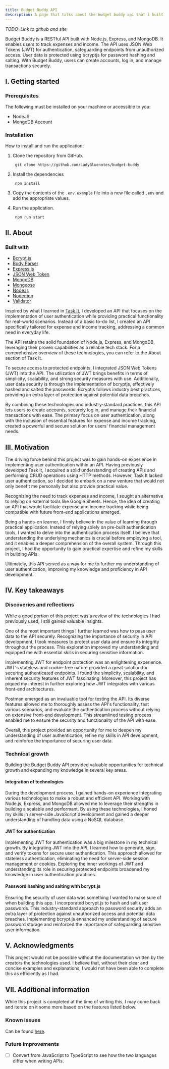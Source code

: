 ```yaml
---
title: Budget Buddy API
description: A page that talks about the budget buddy api that i built.
---
```


*TODO: Link to github and site*

Budget Buddy is a RESTful API built with Node.js, Express, and MongoDB. It enables users to track expenses and income. The API uses JSON Web Tokens (JWT) for authentication, safeguarding endpoints from unauthorized access. User data is protected using bcryptjs for password hashing and salting. With Budget Buddy, users can create accounts, log in, and manage transactions securely.

## I. Getting started

### Prerequisites

The following must be installed on your machine or accessible to you:
* NodeJS
* MongoDB Account

### Installation

How to install and run the application:

1. Clone the repository from GitHub.

        git clone https://github.com/LadyBluenotes/budget-buddy

2. Install the dependencies

        npm install

3. Copy the contents of the `.env.example` file into a new file called `.env` and add the appropriate values.

4. Run the application.

        npm run start

## II. About

### Built with

* [Bcrypt.js](https://github.com/kelektiv/node.bcrypt.js/)
* [Body Parser](https://github.com/expressjs/body-parser)
* [Express.js](https://expressjs.com/)
* [JSON Web Token](https://jwt.io/)
* [MongoDB](https://www.mongodb.com/)
* [Mongoose](https://mongoosejs.com/)
* [Node.js](https://nodejs.org/en)
* [Nodemon](https://nodemon.io/)
* [Validator](https://validatejs.org/)

Inspired by what I learned in [Task It](/backend/task-it/), I developed an API that focuses on the implementation of user authentication while providing practical functionality for real-world scenarios. Instead of a basic to-do list, I created an API specifically tailored for expense and income tracking, addressing a common need in everyday life.

The API retains the solid foundation of Node.js, Express, and MongoDB, leveraging their proven capabilities as a reliable tech stack. For a comprehensive overview of these technologies, you can refer to the About section of Task It.

To secure access to protected endpoints, I integrated JSON Web Tokens (JWT) into the API. The utilization of JWT brings benefits in terms of simplicity, scalability, and strong security measures with use. Additionally, user data security is through the implementation of bcryptjs, effectively hashed and salted the passwords. Bcryptjs follows industry best practices, providing an extra layer of protection against potential data breaches.

By combining these technologies and industry-standard practices, this API lets users to create accounts, securely log in, and manage their financial transactions with ease. The primary focus on user authentication, along with the inclusion of essential features for expense and income tracking, created a powerful and secure solution for users' financial management needs.

## III. Motivation

The driving force behind this project was to gain hands-on experience in implementing user authentication within an API. Having previously developed Task It, I acquired a solid understanding of creating APIs and performing CRUD operations using HTTP methods. However, Task It lacked user authentication, so I decided to embark on a new venture that would not only benefit me personally but also provide practical value.

Recognizing the need to track expenses and income, I sought an alternative to relying on external tools like Google Sheets. Hence, the idea of creating an API that would facilitate expense and income tracking while being compatible with future front-end applications emerged.

Being a hands-on learner, I firmly believe in the value of learning through practical application. Instead of relying solely on pre-built authentication tools, I wanted to delve into the authentication process itself. I believe that understanding the underlying mechanics is crucial before employing a tool, and it enables a deeper comprehension of the overall system. Through this project, I had the opportunity to gain practical expertise and refine my skills in building APIs.

Ultimately, this API served as a way for me to further my understanding of user authentication, improving my knowledge and proficiency in API development.

## IV. Key takeaways

### Discoveries and reflections

While a good portion of this project was a review of the technologies I had previously used, I still gained valuable insights.

One of the most important things I further learned was how to pass user data to the API securely. Recognizing the importance of security in API development, I took measures to protect user data and ensure its integrity throughout the process. This exploration improved my understanding and equipped me with essential skills in securing sensitive information.

Implementing JWT for endpoint protection was an enlightening experience. JWT's stateless and cookie-free nature provided a great solution for securing authenticated endpoints. I found the simplicity, scalability, and inherent security features of JWT fascinating. Moreover, this project has piqued my interest in further exploring how JWT integrates with various front-end architectures.

Postman emerged as an invaluable tool for testing the API. Its diverse features allowed me to thoroughly assess the API's functionality, test various scenarios, and evaluate the authentication process without relying on extensive front-end development. This streamlined testing process enabled me to ensure the security and functionality of the API with ease.

Overall, this project provided an opportunity for me to deepen my understanding of user authentication, refine my skills in API development, and reinforce the importance of securing user data.

### Technical growth

Building the Budget Buddy API provided valuable opportunities for technical growth and expanding my knowledge in several key areas.

#### Integration of technologies

During the development process, I gained hands-on experience integrating various technologies to make a robust and efficient API. Working with Node.js, Express, and MongoDB allowed me to leverage their strengths in building a scalable and performant. By using these technologies, I honed my skills in server-side JavaScript development and gained a deeper understanding of handling data using a NoSQL database.

#### JWT for authentication

Implementing JWT for authentication was a big milestone in my technical growth. By integrating JWT into the API, I learned how to generate, sign, and verify tokens for secure user authentication. This approach allowed for stateless authentication, eliminating the need for server-side session management or cookies. Exploring the inner workings of JWT and understanding its role in securing protected endpoints broadened my knowledge in user authentication practices.

#### Password hashing and salting with bcrypt.js

Ensuring the security of user data was something I wanted to make sure of when building this app. I incorporated bcrypt.js to hash and salt user passwords. This industry-standard approach to password security adds an extra layer of protection against unauthorized access and potential data breaches. Implementing bcrypt.js enhanced my understanding of secure password storage and reinforced the importance of safeguarding sensitive user information.

## V. Acknowledgments

This project would not be possible without the documentation written by the creators the technologies used. I believe that, without their clear and concise examples and explanations, I would not have been able to complete this as efficiently as I had.

## VII. Additional information

While this project is completed at the time of writing this, I may come back and iterate on it some more based on the features listed below.

### Known issues

Can be found [here](https://github.com/LadyBluenotes/budget-buddy/issues).

### Future improvements

- [ ] Convert from JavaScript to TypeScript to see how the two languages differ when writing APIs.

